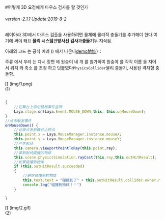 #어떻게 3D 요정에게 마우스 검사를 할 것인가

###### *version :2.1.1   Update:2019-8-2*

레이아라 3D에서 마우스 검출을 사용하려면 물체에 물리적 충돌기를 추가해야 한다.여기에 써야 돼요.**물리 시스템**편**방사선 검사**과**충돌기**두 지식점.

아래의 코드 는 공식 예례 () 에서 나온다[demo地址](https://layaair2.ldc2.layabox.com/demo2/?language=ch&category=3d&group=MouseInteraction&name=MouseInteraction)）：

주류 에서 우리 는 다시 장면 에 원숭이 네 개 를 첨가하여 원숭이 를 각각 이름 을 지어서 위치 와 축소 를 조정 하고 덧붙였다`PhysicsCollider`물리 충돌기, 사용된 격자형 충돌함.

[] (img/1.png)<br>(1)


```typescript

{
    //在舞台上添加鼠标事件监听
    Laya.stage.on(Laya.Event.MOUSE_DOWN,this, this.onMouseDown);
}
//点击触发事件
onMouseDown() {
    //记录点击到舞台上的点
    this.point.x = Laya.MouseManager.instance.mouseX;
   	this.point.y = Laya.MouseManager.instance.mouseY;
    //产生射线
    this.camera.viewportPointToRay(this.point,ray);
    //拿到射线碰撞的物体
    this.scene.physicsSimulation.rayCast(this.ray,this.outHitResult);
    //如果碰撞到物体
    if (this.outHitResult.succeeded)
    {
        //删除碰撞到的物体
        this.text.text = "碰撞到了" + this.outHitResult.collider.owner.name ;
        console.log("碰撞到物体！！")
    }

}
```


[] (img/2.gif)<br>(2)

